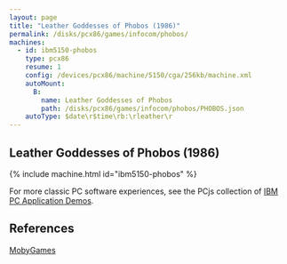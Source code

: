```yaml
---
layout: page
title: "Leather Goddesses of Phobos (1986)"
permalink: /disks/pcx86/games/infocom/phobos/
machines:
  - id: ibm5150-phobos
    type: pcx86
    resume: 1
    config: /devices/pcx86/machine/5150/cga/256kb/machine.xml
    autoMount:
      B:
        name: Leather Goddesses of Phobos
        path: /disks/pcx86/games/infocom/phobos/PHOBOS.json
    autoType: $date\r$time\rb:\rleather\r
---
```


Leather Goddesses of Phobos (1986)
----------------------------------

{% include machine.html id="ibm5150-phobos" %}

For more classic PC software experiences, see the PCjs collection of [IBM PC Application Demos](/apps/pcx86/).

References
----------

[MobyGames](http://www.mobygames.com/game/dos/leather-goddesses-of-phobos)
